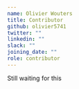 ```yaml
---
name: Olivier Wouters
title: Contributor
github: olivier5741
twitter: ""
linkedin: ""
slack: ""
joining_date: ""
role: contributor
---
```


Still waiting for this
